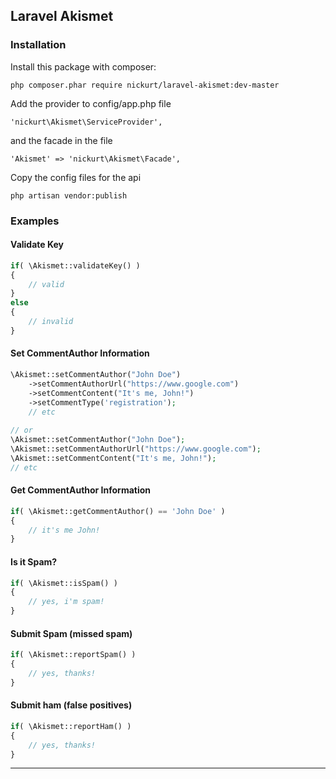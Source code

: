 ## Laravel Akismet

### Installation
Install this package with composer:
```
php composer.phar require nickurt/laravel-akismet:dev-master
```

Add the provider to config/app.php file

```
'nickurt\Akismet\ServiceProvider',
```

and the facade in the file

```
'Akismet' => 'nickurt\Akismet\Facade',
```

Copy the config files for the api

```
php artisan vendor:publish
```

### Examples
#### Validate Key
```php
if( \Akismet::validateKey() ) 
{
    // valid
}
else 
{
    // invalid
}
```
#### Set CommentAuthor Information
```php
\Akismet::setCommentAuthor("John Doe")
    ->setCommentAuthorUrl("https://www.google.com")
    ->setCommentContent("It's me, John!")
    ->setCommentType('registration');
    // etc
    
// or
\Akismet::setCommentAuthor("John Doe");
\Akismet::setCommentAuthorUrl("https://www.google.com");
\Akismet::setCommentContent("It's me, John!");
// etc
```
#### Get CommentAuthor Information
```php
if( \Akismet::getCommentAuthor() == 'John Doe' )
{
    // it's me John!
}
```
#### Is it Spam?
```php
if( \Akismet::isSpam() )
{
    // yes, i'm spam!
}
```
#### Submit Spam (missed spam)
```php
if( \Akismet::reportSpam() )
{
    // yes, thanks!
}
```
#### Submit ham (false positives)
```php
if( \Akismet::reportHam() )
{
    // yes, thanks!
}
```
- - - 